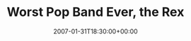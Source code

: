 ---
templateKey: event
guid: 089377a1-6eab-11ea-99c5-002590d1d1b0
date: 2007-01-31T18:30:00+00:00
eventTime: '6:30pm'
title: Worst Pop Band Ever, the Rex
artist: Worst Pop Band Ever
city: Toronto
venue: the Rex
group: Tim Shia
guests: Kevin Barrett, Tim Shia, Darren Wall
---